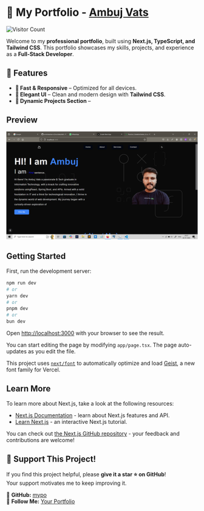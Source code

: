 # 🚀 My Portfolio - [Ambuj Vats](https://kanuj21.github.io/myPortfolio/)

![Visitor Count](https://komarev.com/ghpvc/?username=kanuj21&repo=myPortfolio&color=blue)

Welcome to my **professional portfolio**, built using **Next.js, TypeScript, and Tailwind CSS**. This portfolio showcases my skills, projects, and experience as a **Full-Stack Developer**.

## 🌟 Features
- **🚀 Fast & Responsive** – Optimized for all devices.
- **🎨 Elegant UI** – Clean and modern design with **Tailwind CSS**.
- **📄 Dynamic Projects Section** – 


## Preview
![Preview](public/img/PortfolioDark.png)

## Getting Started

First, run the development server:

```bash
npm run dev
# or
yarn dev
# or
pnpm dev
# or
bun dev
```

Open [http://localhost:3000](http://localhost:3000) with your browser to see the result.

You can start editing the page by modifying `app/page.tsx`. The page auto-updates as you edit the file.

This project uses [`next/font`](https://nextjs.org/docs/app/building-your-application/optimizing/fonts) to automatically optimize and load [Geist](https://vercel.com/font), a new font family for Vercel.

## Learn More

To learn more about Next.js, take a look at the following resources:

- [Next.js Documentation](https://nextjs.org/docs) - learn about Next.js features and API.
- [Learn Next.js](https://nextjs.org/learn) - an interactive Next.js tutorial.

You can check out [the Next.js GitHub repository](https://github.com/vercel/next.js) - your feedback and contributions are welcome!

## 🌟 Support This Project!  

If you find this project helpful, please **give it a star ⭐ on GitHub**!  
Your support motivates me to keep improving it.  

🔗 **GitHub:** [mypo](https://github.com/kanuj21)  
💬 **Follow Me:** [Your Portfolio](https://yourportfolio.com)  
